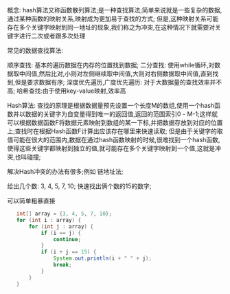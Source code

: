 
概念:  hash算法又称函数散列算法;是一种查找算法;简单来说就是一些复杂的数据,通过某种函数的映射关系,映射成为更加易于查找的方式;
但是,这种映射关系可能存在多个关键字映射到同一地址的现象,我们称之为冲突,在这种情况下就需要对关键字进行二次或者跟多次处理


常见的数据查找算法:

顺序查找: 基本的遍历数据在内存的位置找到数据;
二分查找: 使用while循环,对数据取中间值,然后比对,小则对左侧继续取中间值,大则对右侧数据取中间值,直到找到,但是要求数据有序;
深度优先遍历,广度优先遍历: 对于大数据量的查找效率并不高;
哈希查找:由于使用key-value映射,效率高

Hash算法: 查找的原理是根据数据量预先设置一个长度M的数组,使用一个hash函数并以数据的关键字为自变量得到唯一的返回值,返回的范围索引0 - M-1;这样就可以根据数据函数F将数据元素映射到数组的某一下标,并把数据存放到对应的位置上;查找时在根据Hash函数F计算出应该存在哪里来快速读取;
但是由于关键字的取值可能在很大的范围内,数据在通过hash函数映射的时候,很难找到一个hash函数,使得这些关键字都映射到独立的值,就可能存在多个关键字映射到一个值,这就是冲突,也叫碰撞;

解决Hash冲突的办法有很多;例如 链地址法;

给出几个数: 3, 4, 5, 7, 10; 快速找出俩个数的15的数字;

 可以简单粗暴直接 

 ```java
    int[] array = {3, 4, 5, 7, 10};
    for (int i : array) {
        for (int j : array) {
            if (i == j) {
                continue;
            }
            if (i + j == 15) {
                System.out.println(i + " " + j);
                break;
            }
        }
    }
```
